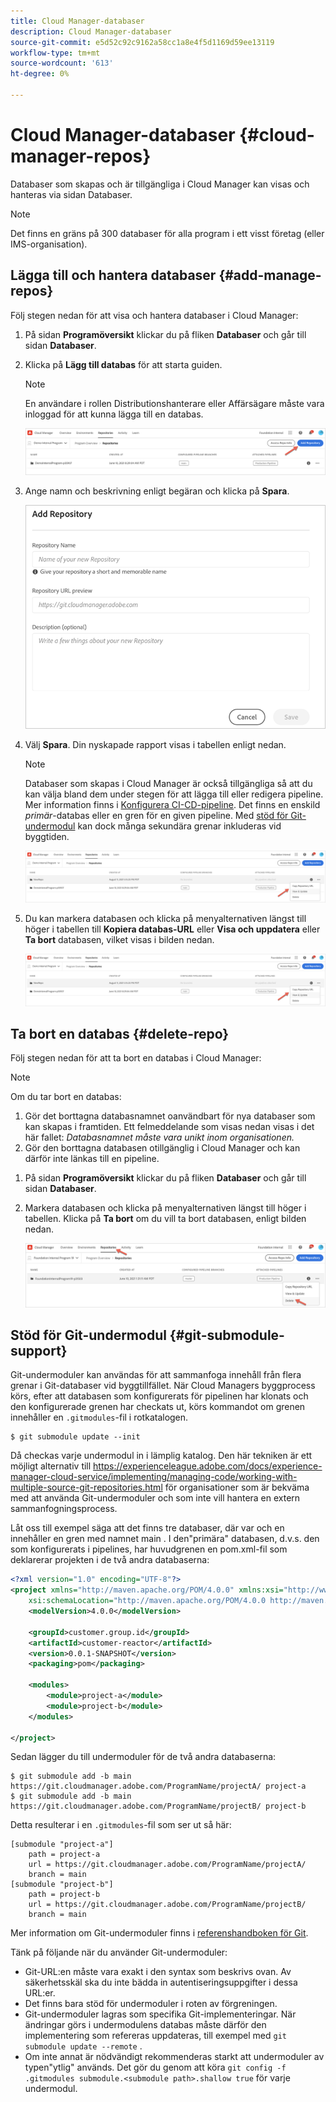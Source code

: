 ```yaml
---
title: Cloud Manager-databaser
description: Cloud Manager-databaser
source-git-commit: e5d52c92c9162a58cc1a8e4f5d1169d59ee13119
workflow-type: tm+mt
source-wordcount: '613'
ht-degree: 0%

---
```


# Cloud Manager-databaser {#cloud-manager-repos}

Databaser som skapas och är tillgängliga i Cloud Manager kan visas och hanteras via sidan Databaser.

>[!NOTE]
>Det finns en gräns på 300 databaser för alla program i ett visst företag (eller IMS-organisation).

## Lägga till och hantera databaser {#add-manage-repos}

Följ stegen nedan för att visa och hantera databaser i Cloud Manager:

1. På sidan **Programöversikt** klickar du på fliken **Databaser** och går till sidan **Databaser**.

1. Klicka på **Lägg till databas** för att starta guiden.

   >[!NOTE]
   >En användare i rollen Distributionshanterare eller Affärsägare måste vara inloggad för att kunna lägga till en databas.

   ![](/help/implementing/cloud-manager/assets/repos/create-repo2.png)

1. Ange namn och beskrivning enligt begäran och klicka på **Spara**.

   ![](/help/implementing/cloud-manager/assets/repos/repo-1.png)

1. Välj **Spara**. Din nyskapade rapport visas i tabellen enligt nedan.

   >[!NOTE]
   >Databaser som skapas i Cloud Manager är också tillgängliga så att du kan välja bland dem under stegen för att lägga till eller redigera pipeline. Mer information finns i [Konfigurera CI-CD-pipeline](https://experienceleague.adobe.com/docs/experience-manager-cloud-service/implementing/using-cloud-manager/configure-pipeline.html?lang=en). Det finns en enskild *primär*-databas eller en gren för en given pipeline. Med [stöd för Git-undermodul](#git-submodule-support) kan dock många sekundära grenar inkluderas vid byggtiden.

   ![](/help/implementing/cloud-manager/assets/repos/create-repo3.png)

1. Du kan markera databasen och klicka på menyalternativen längst till höger i tabellen till **Kopiera databas-URL** eller **Visa och uppdatera** eller **Ta bort** databasen, vilket visas i bilden nedan.

   ![](/help/implementing/cloud-manager/assets/repos/create-repo3.png)

## Ta bort en databas {#delete-repo}

Följ stegen nedan för att ta bort en databas i Cloud Manager:
>[!NOTE]
>Om du tar bort en databas:
>1. Gör det borttagna databasnamnet oanvändbart för nya databaser som kan skapas i framtiden. Ett felmeddelande som visas nedan visas i det här fallet:
   >*Databasnamnet måste vara unikt inom organisationen.*
>1. Gör den borttagna databasen otillgänglig i Cloud Manager och kan därför inte länkas till en pipeline.


1. På sidan **Programöversikt** klickar du på fliken **Databaser** och går till sidan **Databaser**.

1. Markera databasen och klicka på menyalternativen längst till höger i tabellen. Klicka på **Ta bort** om du vill ta bort databasen, enligt bilden nedan.

   ![](/help/implementing/cloud-manager/assets/repos/delete-repo.png)


## Stöd för Git-undermodul {#git-submodule-support}

Git-undermoduler kan användas för att sammanfoga innehåll från flera grenar i Git-databaser vid byggtillfället. När Cloud Managers byggprocess körs, efter att databasen som konfigurerats för pipelinen har klonats och den konfigurerade grenen har checkats ut, körs kommandot om grenen innehåller en `.gitmodules`-fil i rotkatalogen.

```
$ git submodule update --init
```

Då checkas varje undermodul in i lämplig katalog. Den här tekniken är ett möjligt alternativ till https://experienceleague.adobe.com/docs/experience-manager-cloud-service/implementing/managing-code/working-with-multiple-source-git-repositories.html för organisationer som är bekväma med att använda Git-undermoduler och som inte vill hantera en extern sammanfogningsprocess.

Låt oss till exempel säga att det finns tre databaser, där var och en innehåller en gren med namnet main . I den&quot;primära&quot; databasen, d.v.s. den som konfigurerats i pipelines, har huvudgrenen en pom.xml-fil som deklarerar projekten i de två andra databaserna:

```xml
<?xml version="1.0" encoding="UTF-8"?>
<project xmlns="http://maven.apache.org/POM/4.0.0" xmlns:xsi="http://www.w3.org/2001/XMLSchema-instance"
    xsi:schemaLocation="http://maven.apache.org/POM/4.0.0 http://maven.apache.org/maven-v4_0_0.xsd">
    <modelVersion>4.0.0</modelVersion>
   
    <groupId>customer.group.id</groupId>
    <artifactId>customer-reactor</artifactId>
    <version>0.0.1-SNAPSHOT</version>
    <packaging>pom</packaging>
   
    <modules>
        <module>project-a</module>
        <module>project-b</module>
    </modules>
   
</project>
```

Sedan lägger du till undermoduler för de två andra databaserna:

```
$ git submodule add -b main https://git.cloudmanager.adobe.com/ProgramName/projectA/ project-a
$ git submodule add -b main https://git.cloudmanager.adobe.com/ProgramName/projectB/ project-b
```

Detta resulterar i en `.gitmodules`-fil som ser ut så här:

```
[submodule "project-a"]
    path = project-a
    url = https://git.cloudmanager.adobe.com/ProgramName/projectA/
    branch = main
[submodule "project-b"]
    path = project-b
    url = https://git.cloudmanager.adobe.com/ProgramName/projectB/
    branch = main
```

Mer information om Git-undermoduler finns i [referenshandboken för Git](https://git-scm.com/book/en/v2/Git-Tools-Submodules).

Tänk på följande när du använder Git-undermoduler:

* Git-URL:en måste vara exakt i den syntax som beskrivs ovan. Av säkerhetsskäl ska du inte bädda in autentiseringsuppgifter i dessa URL:er.
* Det finns bara stöd för undermoduler i roten av förgreningen.
* Git-undermoduler lagras som specifika Git-implementeringar. När ändringar görs i undermodulens databas måste därför den implementering som refereras uppdateras, till exempel med `git submodule update --remote` .
* Om inte annat är nödvändigt rekommenderas starkt att undermoduler av typen&quot;ytlig&quot; används. Det gör du genom att köra `git config -f .gitmodules submodule.<submodule path>.shallow true` för varje undermodul.

